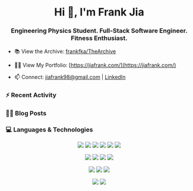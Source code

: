 <h1 align="center">Hi 👋, I'm Frank Jia</h1>
<h3 align="center">Engineering Physics Student. Full-Stack Software Engineer. Fitness Enthusiast.</h3>

- 📚 View the Archive: [frankfka/TheArchive](https://github.com/frankfka/TheArchive)

- 👨‍💻 View My Portfolio: [https://jiafrank.com/](https://jiafrank.com/)

- 📫 Connect: [jiafrank98@gmail.com](mailto:jiafrank98@gmail.com) | [LinkedIn](https://www.linkedin.com/in/jiafrank/)

### ⚡ Recent Activity
<!--START_SECTION:activity-->
<!--END_SECTION:activity-->

### ✍🏽 Blog Posts
<!-- BLOG-POST-LIST:START -->
<!-- BLOG-POST-LIST:END -->

### 💻 Languages & Technologies

<p align="center">
<img src="https://img.shields.io/badge/javascript%20-%23323330.svg?&style=for-the-badge&logo=javascript&logoColor=%23F7DF1E"/>
<img src="https://img.shields.io/badge/python%20-%2314354C.svg?&style=for-the-badge&logo=python&logoColor=white"/>
<img src="https://img.shields.io/badge/java-%23ED8B00.svg?&style=for-the-badge&logo=java&logoColor=white"/>
<img src="https://img.shields.io/badge/swift-%23FA7343.svg?&style=for-the-badge&logo=swift&logoColor=white"/>
<img src="https://img.shields.io/badge/kotlin-%230095D5.svg?&style=for-the-badge&logo=kotlin&logoColor=white"/>
<img src="https://img.shields.io/badge/go-%2300ADD8.svg?&style=for-the-badge&logo=go&logoColor=white"/>
</p>

<p align="center">
<img src="https://img.shields.io/badge/react%20-%2320232a.svg?&style=for-the-badge&logo=react&logoColor=%2361DAFB"/>
<img src="https://img.shields.io/badge/vuejs%20-%2335495e.svg?&style=for-the-badge&logo=vue.js&logoColor=%234FC08D"/>
<img src="https://img.shields.io/badge/bootstrap%20-%23563D7C.svg?&style=for-the-badge&logo=bootstrap&logoColor=white"/>
<img src="https://img.shields.io/badge/flask%20-%23000.svg?&style=for-the-badge&logo=flask&logoColor=white"/>
</p>

<p align="center">
<img src="https://img.shields.io/badge/AWS%20-%23FF9900.svg?&style=for-the-badge&logo=amazon-aws&logoColor=white"/> 
<img src="https://img.shields.io/badge/Google%20Cloud%20-%234285F4.svg?&style=for-the-badge&logo=google-cloud&logoColor=white"/> 
<img src="https://img.shields.io/badge/heroku%20-%23430098.svg?&style=for-the-badge&logo=heroku&logoColor=white"/>
</p>

<p align="center">
<img src="https://img.shields.io/badge/docker%20-%230db7ed.svg?&style=for-the-badge&logo=docker&logoColor=white"/>
<img src="https://img.shields.io/badge/kubernetes%20-%23326ce5.svg?&style=for-the-badge&logo=kubernetes&logoColor=white"/>
</p>